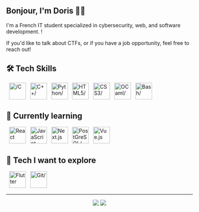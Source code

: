 ## Bonjour, I'm Doris 👋🏾

I'm a French IT student specialized in cybersecurity, web, and software development. !  

If you'd like to talk about CTFs, or if you have a job opportunity, feel free to reach out!

## 🛠 Tech Skills

<div align="left">
  &nbsp;
  <img src="https://cdn.jsdelivr.net/gh/devicons/devicon@latest/icons/c/c-original.svg" height=45 alt=/C>
  &nbsp;
  <img src="https://cdn.jsdelivr.net/gh/devicons/devicon@latest/icons/cplusplus/cplusplus-original.svg" height=45 alt=C++/>
  &nbsp;
  <img src="https://cdn.jsdelivr.net/gh/devicons/devicon@latest/icons/python/python-original-wordmark.svg" height=45 alt=Python/>
  &nbsp;
  <img src="https://cdn.jsdelivr.net/gh/devicons/devicon@latest/icons/html5/html5-plain-wordmark.svg" height=45 alt=HTML5/>
  &nbsp;
  <img src="https://cdn.jsdelivr.net/gh/devicons/devicon@latest/icons/css3/css3-plain-wordmark.svg" height=45 alt=CSS3/>
  &nbsp;
  <img src="https://cdn.jsdelivr.net/gh/devicons/devicon@latest/icons/ocaml/ocaml-original-wordmark.svg" height=45 alt=OCaml/>
  &nbsp;
  <img src="https://cdn.jsdelivr.net/gh/devicons/devicon@latest/icons/bash/bash-original.svg" height=45 alt=Bash/>
</div>

## 📖 Currently learning

<p align="left">
  &nbsp;
  <img src="https://cdn.jsdelivr.net/gh/devicons/devicon@latest/icons/react/react-original-wordmark.svg" height="45" alt="React" />
  &nbsp;
  <img src="https://cdn.jsdelivr.net/gh/devicons/devicon@latest/icons/javascript/javascript-original.svg" height="45" alt="JavaScript" />
  &nbsp;
  <img src="https://cdn.jsdelivr.net/gh/devicons/devicon@latest/icons/nextjs/nextjs-original.svg" height="45" alt="Next.js" />
  &nbsp;
  <img src="https://cdn.jsdelivr.net/gh/devicons/devicon@latest/icons/postgresql/postgresql-plain-wordmark.svg" height=45 alt=PostGreSQL/>
  &nbsp;
  <img src="https://cdn.jsdelivr.net/gh/devicons/devicon@latest/icons/vuejs/vuejs-original-wordmark.svg" height="45" alt="Vue.js" />
</p>

## 🔭 Tech I want to explore

<p align="left">
  &nbsp;
  <img src="https://cdn.jsdelivr.net/gh/devicons/devicon@latest/icons/flutter/flutter-original.svg" height="45" alt="Flutter" />
  &nbsp;
  <img src="https://cdn.jsdelivr.net/gh/devicons/devicon@latest/icons/git/git-plain-wordmark.svg" height=45 alt=Git/>
</p>

<hr>

<p align="center">
  <a target="_blank" href="https://www.linkedin.com/in/doris-diallo-542b1228b/"><img src="https://img.shields.io/badge/-LinkedIn-0077B5?style=for-the-badge&logo=Linkedin&logoColor=white"></img></a>
  <a target="_blank" href="mailto:doris.diallo@ensta.fr"><img src="https://img.shields.io/badge/-Academic_mail-D14836?style=for-the-badge&logo=mailboxdotorg&logoColor=white"></img></a>
</p>  


